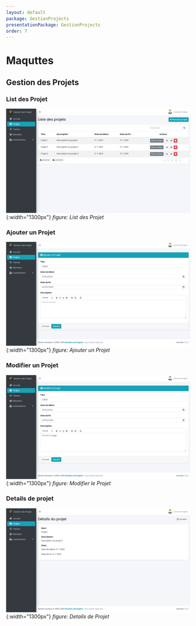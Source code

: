```yaml
---
layout: default
package: GestionProjects
presentationPackage: GestionProjects
order: 7
---
```

 <!-- new slide -->
# Maquttes
 <!-- new slide -->
## Gestion des Projets

### List des Projet

![index](./images/list_des_projets.png){:width="1300px"}
_figure: List des Projet_

<!-- new slide -->


### Ajouter un Projet

![index](./images/ajouter_un_projet.png){:width="1300px"}
_figure: Ajouter un Projet_

<!-- new slide -->


### Modifier un Projet

![index](./images/modifier_le_projet.png){:width="1300px"}
_figure: Modifier le Projet_

<!-- new slide -->


### Details de projet

![index](./images/details_de_projet.png){:width="1300px"}
_figure: Details de Projet_
<!-- new slide -->
